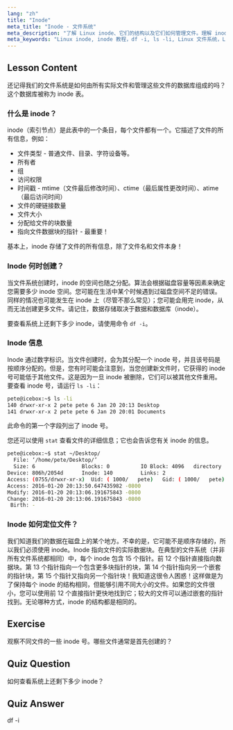 ```yaml
---
lang: "zh"
title: "Inode"
meta_title: "Inode - 文件系统"
meta_description: "了解 Linux inode、它们的结构以及它们如何管理文件。理解 inode 号，并使用`df -i`和`ls -li`检查 inode 使用情况。开始您的 Linux 之旅！"
meta_keywords: "Linux inode, inode 教程，df -i, ls -li, Linux 文件系统，Linux 初学者，Linux 指南"
---
```


## Lesson Content

还记得我们的文件系统是如何由所有实际文件和管理这些文件的数据库组成的吗？这个数据库被称为 inode 表。

### 什么是 inode？

inode（索引节点）是此表中的一个条目，每个文件都有一个。它描述了文件的所有信息，例如：

- 文件类型 - 普通文件、目录、字符设备等。
- 所有者
- 组
- 访问权限
- 时间戳 - mtime（文件最后修改时间）、ctime（最后属性更改时间）、atime（最后访问时间）
- 文件的硬链接数量
- 文件大小
- 分配给文件的块数量
- 指向文件数据块的指针 - 最重要！

基本上，inode 存储了文件的所有信息，除了文件名和文件本身！

### Inode 何时创建？

当文件系统创建时，inode 的空间也随之分配。算法会根据磁盘容量等因素来确定您需要多少 inode 空间。您可能在生活中某个时候遇到过磁盘空间不足的错误。同样的情况也可能发生在 inode 上（尽管不那么常见）；您可能会用完 inode，从而无法创建更多文件。请记住，数据存储取决于数据和数据库（inode）。

要查看系统上还剩下多少 inode，请使用命令 `df -i`。

### Inode 信息

Inode 通过数字标识。当文件创建时，会为其分配一个 inode 号，并且该号码是按顺序分配的。但是，您有时可能会注意到，当您创建新文件时，它获得的 inode 号可能低于其他文件。这是因为一旦 inode 被删除，它们可以被其他文件重用。要查看 inode 号，请运行 `ls -li`：

```bash
pete@icebox:~$ ls -li
140 drwxr-xr-x 2 pete pete 6 Jan 20 20:13 Desktop
141 drwxr-xr-x 2 pete pete 6 Jan 20 20:01 Documents
```

此命令的第一个字段列出了 inode 号。

您还可以使用 `stat` 查看文件的详细信息；它也会告诉您有关 inode 的信息。

```bash
pete@icebox:~$ stat ~/Desktop/
  File: ‘/home/pete/Desktop/’
  Size: 6               Blocks: 0          IO Block: 4096   directory
Device: 806h/2054d      Inode: 140         Links: 2
Access: (0755/drwxr-xr-x)  Uid: ( 1000/   pete)   Gid: ( 1000/   pete)
Access: 2016-01-20 20:13:50.647435982 -0800
Modify: 2016-01-20 20:13:06.191675843 -0800
Change: 2016-01-20 20:13:06.191675843 -0800
 Birth: -
```

### Inode 如何定位文件？

我们知道我们的数据在磁盘上的某个地方。不幸的是，它可能不是顺序存储的，所以我们必须使用 inode。Inode 指向文件的实际数据块。在典型的文件系统（并非所有文件系统都相同）中，每个 inode 包含 15 个指针。前 12 个指针直接指向数据块。第 13 个指针指向一个包含更多块指针的块，第 14 个指针指向另一个嵌套的指针块，第 15 个指针又指向另一个指针块！我知道这很令人困惑！这样做是为了保持每个 inode 的结构相同，但能够引用不同大小的文件。如果您的文件很小，您可以使用前 12 个直接指针更快地找到它；较大的文件可以通过嵌套的指针找到。无论哪种方式，inode 的结构都是相同的。

## Exercise

观察不同文件的一些 inode 号。哪些文件通常是首先创建的？

## Quiz Question

如何查看系统上还剩下多少 inode？

## Quiz Answer

df -i
